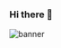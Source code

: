 ### Hi there 👋

<img src='[images/Github_banner.png](https://images.unsplash.com/photo-1579168133409-34acb719c8b6?w=800&auto=format&fit=crop&q=60&ixlib=rb-4.0.3&ixid=M3wxMjA3fDB8MHxzZWFyY2h8OHx8b2lsJTIwcGFpbnRpbmd8ZW58MHwwfDB8fHww)https://images.unsplash.com/photo-1579168133409-34acb719c8b6?w=800&auto=format&fit=crop&q=60&ixlib=rb-4.0.3&ixid=M3wxMjA3fDB8MHxzZWFyY2h8OHx8b2lsJTIwcGFpbnRpbmd8ZW58MHwwfDB8fHww' alt="banner"></img>
